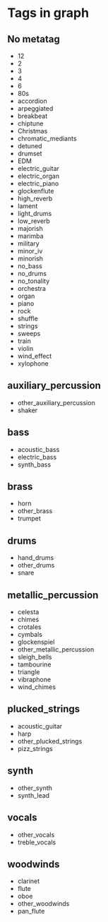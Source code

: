 # Tags in graph

## No metatag

- 12
- 2
- 3
- 4
- 6
- 80s
- accordion
- arpeggiated
- breakbeat
- chiptune
- Christmas
- chromatic_mediants
- detuned
- drumset
- EDM
- electric_guitar
- electric_organ
- electric_piano
- glockenflute
- high_reverb
- lament
- light_drums
- low_reverb
- majorish
- marimba
- military
- minor_iv
- minorish
- no_bass
- no_drums
- no_tonality
- orchestra
- organ
- piano
- rock
- shuffle
- strings
- sweeps
- train
- violin
- wind_effect
- xylophone


## auxiliary_percussion

- other_auxiliary_percussion
- shaker

## bass

- acoustic_bass
- electric_bass
- synth_bass

## brass

- horn
- other_brass
- trumpet

## drums

- hand_drums
- other_drums
- snare


## metallic_percussion

- celesta
- chimes
- crotales
- cymbals
- glockenspiel
- other_metallic_percussion
- sleigh_bells
- tambourine
- triangle
- vibraphone
- wind_chimes


## plucked_strings

- acoustic_guitar
- harp
- other_plucked_strings
- pizz_strings


## synth

- other_synth
- synth_lead


## vocals

- other_vocals
- treble_vocals


## woodwinds

- clarinet
- flute
- oboe
- other_woodwinds
- pan_flute
